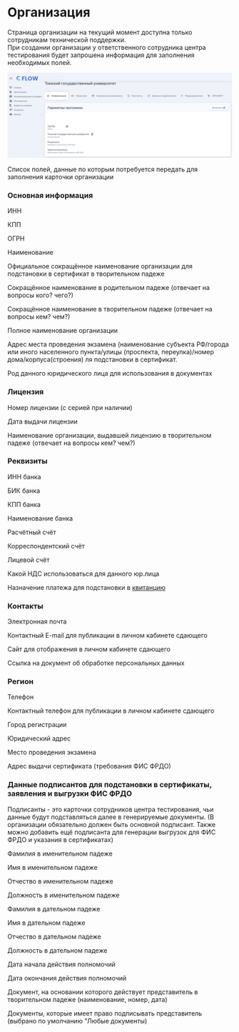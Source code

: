 # Организация

Страница организации  на текущий момент доступна только сотрудникам технической поддержки.\
При создании организации у ответственного сотрудника центра тестирования будет запрошена информация для заполнения необходимых полей.

![](<../.gitbook/assets/image (32).png>)

Список полей, данные по которым потребуется передать для заполнения карточки организации

### Основная информация

ИНН&#x20;

КПП&#x20;

ОГРН&#x20;

Наименование

Официальное сокращённое наименование организации для подстановки в сертификат в творительном падеже

Сокращённое наименование в родительном падеже (отвечает на вопросы кого? чего?)

Сокращённое наименование в творительном падеже (отвечает на вопросы кем? чем?)

Полное наименование организации

Адрес места проведения экзамена (наименование субъекта РФ/города или иного населенного пункта/улицы (проспекта, переулка)/номер дома/корпуса(строения) ля подстановки в сертификат.&#x20;

Род данного юридического лица для использования в документах

### Лицензия

Номер лицензии (с серией при наличии)

Дата выдачи лицензии

Наименование организации, выдавшей лицензию в творительном падеже (отвечает на вопросы кем? чем?)

### Реквизиты

ИНН банка

БИК банка

КПП банка

Наименование банка

Расчётный счёт

Корреспондентский счёт

Лицевой счёт

Какой НДС использоваться для данного юр.лица

Назначение платежа для подстановки в [квитанцию](../voprosy/flow-sposoby-oplaty/kak-raspechatat-kvitanciyu-s-qr-kodom-dlya-oplaty.md)

### Контакты

Электронная почта

Контактный E-mail для публикации в личном кабинете сдающего

Сайт для отображения в личном кабинете сдающего

Ссылка на документ об обработке персональных данных

### Регион

Телефон

Контактный телефон для публикации в личном кабинете сдающего

Город регистрации

Юридический адрес

Место проведения экзамена

Адрес выдачи сертификата (требования ФИС ФРДО)&#x20;

### Данные подписантов для подстановки в сертификаты, заявления и выгрузки ФИС ФРДО

Подписанты - это карточки сотрудников центра тестирования, чьи данные будут подставляться далее в генерируемые документы. (В организации обязательно должен быть основной подписант. Также можно добавить ещё  подписанта для генерации выгрузок для ФИС ФРДО и указания в сертификатах)

Фамилия в именительном падеже

Имя в именительном падеже

Отчество в именительном падеже

Должность в именительном падеже

Фамилия в дательном падеже

Имя в дательном падеже

Отчество в дательном падеже

Должность в дательном падеже

Дата начала действия полномочий

Дата окончания действия полномочий

Документ, на основании которого действует представитель в творительном падеже (наименование, номер, дата)

Документы, которые имеет право подписывать представитель (выбрано по умолчанию "Любые документы)
